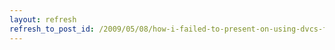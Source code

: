 ```yaml
---
layout: refresh
refresh_to_post_id: /2009/05/08/how-i-failed-to-present-on-using-dvcs-for-managing-archival-metadata
---
```

